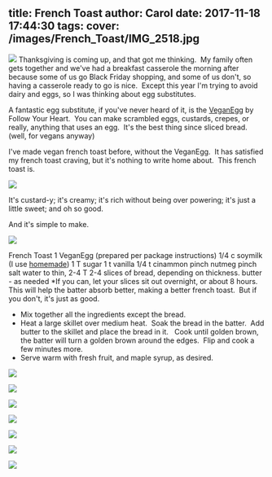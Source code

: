 title: French Toast
author: Carol
date: 2017-11-18 17:44:30
tags:
cover: /images/French_Toast/IMG_2518.jpg
---
![](/images/French_Toast/IMG_2519.jpg)
Thanksgiving is coming up, and that got me thinking.  My family often gets together and we've had a breakfast casserole the morning after because some of us go Black Friday shopping, and some of us don't, so having a casserole ready to go is nice.  Except this year I'm trying to avoid dairy and eggs, so I was thinking about egg substitutes.

A fantastic egg substitute, if you've never heard of it, is the [VeganEgg] by Follow Your Heart.  You can make scrambled eggs, custards, crepes, or really, anything that uses an egg.  It's the best thing since sliced bread.  (well, for vegans anyway)

I've made vegan french toast before, without the VeganEgg.  It has satisfied my french toast craving, but it's nothing to write home about.  This french toast is.

![](/images/French_Toast/IMG_2522.jpg)

It's custard-y; it's creamy; it's rich without being over powering; it's just a little sweet; and oh so good.

And it's simple to make.

![](/images/French_Toast/IMG_2525.jpg)

French Toast
1 VeganEgg (prepared per package instructions)
1/4 c soymilk (I use [homemade])
1 T sugar
1 t vanilla
1/4 t cinammon
pinch nutmeg
pinch salt
water to thin, 2-4 T
2-4 slices of bread, depending on thickness.
butter - as needed
*If you can, let your slices sit out overnight, or about 8 hours. This will help the batter absorb better, making a better french toast.  But if you don't, it's just as good.

- Mix together all the ingredients except the bread.
- Heat a large skillet over medium heat.  Soak the bread in the batter.  Add butter to the skillet and place the bread in it.   Cook until golden brown, the batter will turn a golden brown around the edges.  Flip and cook a few minutes more.
- Serve warm with fresh fruit, and maple syrup, as desired.

![](/images/French_Toast/IMG_2505.jpg)

![](/images/French_Toast/IMG_2507.jpg)

![](/images/French_Toast/IMG_2512.jpg) 

![](/images/French_Toast/IMG_2514.jpg)

![](/images/French_Toast/IMG_2515.jpg)

![](/images/French_Toast/IMG_2516.jpg)

![](/images/French_Toast/IMG_2521.jpg)

[VeganEgg]: https://followyourheart.com/veganegg/
[homemade]: http://carolmadethis.com/2017/11/04/Soy-Milk/
